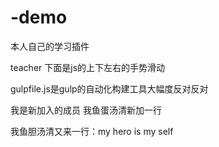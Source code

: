 # -demo

本人自己的学习插件

teacher 下面是js的上下左右的手势滑动

gulpfile.js是gulp的自动化构建工具大幅度反对反对



我是新加入的成员
我鱼蛋汤清新加一行

我鱼胆汤清又来一行：my hero is my self